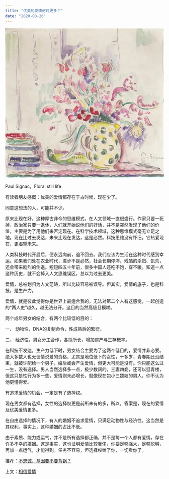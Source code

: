 ```yaml
---
title: "优美的爱情何时更多？"
date: "2020-08-26"
---
```


![连岳文章](images/连岳文章picture-34.jpg)

Paul Signac，Floral still life

  

有读者朋友感慨：优美的爱情都存在于古时候，现在少了。

  

同意这想法的人，可能并不少。

  

原来比现在好。这种厚古非今的思维模式，在人文领域一直很盛行。作家只要一死掉，政治家只要一退休，人们就开始说他们的好话，并不是突然发现了他们的价值，主要是为了用他们来否定现在。在科学技术领域，这种思维模式毫无立足之地。现在比过去发达，未来比现在发达，这是必然。科技思维没有怀旧，它热爱现在，更渴望未来。

  

人类科技时代开启后，便永远向前，退不回去。我们应该为生活在这种时代感到幸运。如果我们处在农业时代，进步不是必然，社会长期停滞，残酷的杀戮、饥荒，还会带来剧烈的倒退。短短四五十年前，很多中国人还吃不饱，穿不暖。知道一点这种历史，就不会掉入人文思维误区，总以为过去更美。

  

爱情，总被划归为人文范畴，所以比较容易被误导。但其实，爱情的底子，也是科技，是生产力。

  

爱情，就是彼此觉得你是世界上最适合我的，无法对第二个人有这感觉，一起创造的“两人史”越久，越无法分开。这目的当然高级且模糊。

  

两个成年男女的结合，有两个比较低的目的：

  

一、 动物性，DNA的复制命令，性成熟后的繁衍。

  

二、 经济性，男女分工合作，各擅所长，增加财产与生存概率。

  

在科技不发达，生产力低下时，男女结合主要为了这两个低目的，爱情并非必要。绝大多数人也无谈情说爱的资格，尤其是地位低下的女性，十多岁，青春期还没结束，就被许配给一个男子，婚后或会产生爱情，但更大可能是没有。你只能这么过一生，没有选择。男人当然选择多一点，极少数阔的，三妻四妾，还可以逛青楼，但这只是性行为多一些，爱情则未必增长，就像现在包小三嫖妓的男人，你不认为他更懂得爱。

  

有追求爱情的机会，一定是有了选择权。

  

现在男女都有选择，女性的选择权更是前所未有的多，所以，答案是，现在的爱情及优美爱情更多。

  

在自由选择的情况下，有人的婚姻不追求爱情，只满足动物性与经济性，这当然是其权利。事实上，这种婚姻的占比不低。

  

由于素质、能力或运气，并不是所有选择都正确，并不是每一个人都有爱情，存在许多不幸的婚姻。这是事实，这也证明爱情比较奢侈，你要足够强大，足够聪明，再加一点运气，才能得到。任务不容易，但选择权给了你，一切看你了。

  

推荐：[不忠诚，基因要不要背锅？](http://mp.weixin.qq.com/s?__biz=MjM5NDU0Mjk2MQ==&mid=2651644822&idx=1&sn=4c10064890ca501c42f47d65482c4aac&chksm=bd7e67888a09ee9e2518896906afa4185217840ba50b818db3b17c968f725fdb13f1980659bb&scene=21#wechat_redirect)  

上文：[相信爱情](http://mp.weixin.qq.com/s?__biz=MjM5NDU0Mjk2MQ==&mid=2651647115&idx=1&sn=ab9e2d8b27dc4976ff15f76dbd30ddcd&chksm=bd7e68958a09e18348c6aae89055110a71bbedd3e6bebe91b90822f2382aaa94b75f49704278&scene=21#wechat_redirect)
